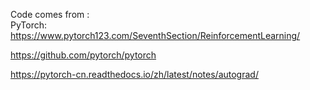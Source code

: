 Code comes from : <br>
PyTorch: https://www.pytorch123.com/SeventhSection/ReinforcementLearning/

https://github.com/pytorch/pytorch

https://pytorch-cn.readthedocs.io/zh/latest/notes/autograd/
